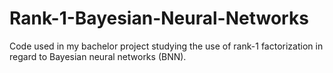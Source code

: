 # Rank-1-Bayesian-Neural-Networks
Code used in my bachelor project studying the use of rank-1 factorization in regard to Bayesian neural networks (BNN). 
